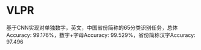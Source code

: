 # VLPR
基于CNN实现对单独数字，英文，中国省份简称的65分类识别任务，总体Accuracy: 99.176%，数字+字母Accuracy: 99.529%，省份简称汉字Accuracy: 97.496

